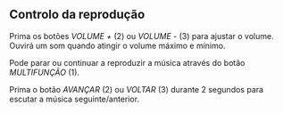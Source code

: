 ## Controlo da reprodução

Prima os botões *VOLUME +* (2) ou *VOLUME -* (3) para ajustar o volume. Ouvirá um som quando atingir o volume máximo e mínimo.

Pode parar ou continuar a reproduzir a música através do botão *MULTIFUNÇÃO* (1).

Prima o botão *AVANÇAR* (2) ou *VOLTAR* (3) durante 2 segundos para escutar a música seguinte/anterior.


